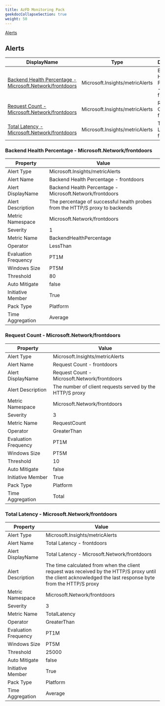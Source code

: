 ```yaml
---
title: AzFD Monitoring Pack
geekdocCollapseSection: true
weight: 50
---
```

[Alerts](#alerts)

## Alerts

|DisplayName|Type|Description|
|---|---|---|
|[Backend Health Percentage - Microsoft.Network/frontdoors](#backend-health-percentage---microsoftnetworkfrontdoors)|Microsoft.Insights/metricAlerts|Backend Health Percentage - frontdoors|
|[Request Count - Microsoft.Network/frontdoors](#request-count---microsoftnetworkfrontdoors)|Microsoft.Insights/metricAlerts|Request Count - frontdoors|
|[Total Latency - Microsoft.Network/frontdoors](#total-latency---microsoftnetworkfrontdoors)|Microsoft.Insights/metricAlerts|Total Latency - frontdoors|

### Backend Health Percentage - Microsoft.Network/frontdoors

|Property | Value |
|---|---|
|Alert Type                    | Microsoft.Insights/metricAlerts |
|Alert Name                    |Backend Health Percentage - frontdoors|
|Alert DisplayName             |Backend Health Percentage - Microsoft.Network/frontdoors|
|Alert Description             |The percentage of successful health probes from the HTTP/S proxy to backends|
|Metric Namespace             |Microsoft.Network/frontdoors|
|Severity                    |1|
|Metric Name                  |BackendHealthPercentage|
|Operator                     |LessThan|
|Evaluation Frequency       |PT1M|
|Windows Size                |PT5M|
|Threshold                 |80|
|Auto Mitigate              |false|
|Initiative Member             |True|
|Pack Type                     |Platform|
|Time Aggregation              |Average|

### Request Count - Microsoft.Network/frontdoors

|Property | Value |
|---|---|
|Alert Type                    | Microsoft.Insights/metricAlerts |
|Alert Name                    |Request Count - frontdoors|
|Alert DisplayName             |Request Count - Microsoft.Network/frontdoors|
|Alert Description             |The number of client requests served by the HTTP/S proxy|
|Metric Namespace             |Microsoft.Network/frontdoors|
|Severity                    |3|
|Metric Name                  |RequestCount|
|Operator                     |GreaterThan|
|Evaluation Frequency       |PT1M|
|Windows Size                |PT5M|
|Threshold                 |10|
|Auto Mitigate              |false|
|Initiative Member             |True|
|Pack Type                     |Platform|
|Time Aggregation              |Total|

### Total Latency - Microsoft.Network/frontdoors

|Property | Value |
|---|---|
|Alert Type                    | Microsoft.Insights/metricAlerts |
|Alert Name                    |Total Latency - frontdoors|
|Alert DisplayName             |Total Latency - Microsoft.Network/frontdoors|
|Alert Description             |The time calculated from when the client request was received by the HTTP/S proxy until the client acknowledged the last response byte from the HTTP/S proxy|
|Metric Namespace             |Microsoft.Network/frontdoors|
|Severity                    |3|
|Metric Name                  |TotalLatency|
|Operator                     |GreaterThan|
|Evaluation Frequency       |PT1M|
|Windows Size                |PT5M|
|Threshold                 |25000|
|Auto Mitigate              |false|
|Initiative Member             |True|
|Pack Type                     |Platform|
|Time Aggregation              |Average|
